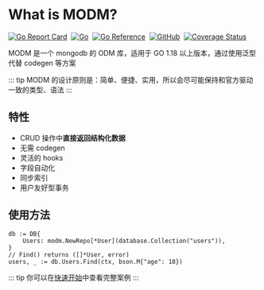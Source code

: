 # What is MODM?

<p class="badges">
    <a href="https://goreportcard.com/report/github.com/miilord/modm" rel="nofollow" target="_blank">
        <img src="https://goreportcard.com/badge/github.com/miilord/modm" alt="Go Report Card">
    </a>
    <a href="https://github.com/miilord/modm/actions/workflows/go.yml" rel="nofollow" target="_blank">
        <img src="https://github.com/miilord/modm/actions/workflows/go.yml/badge.svg?branch=main" alt="Go">
    </a>
    <a href="https://pkg.go.dev/github.com/miilord/modm" rel="nofollow" target="_blank">
        <img src="https://pkg.go.dev/badge/github.com/miilord/modm.svg" alt="Go Reference">
    </a>
    <a href="https://github.com/miilord/modm/raw/main/LICENSE" rel="nofollow" target="_blank">
        <img src="https://img.shields.io/github/license/miilord/modm" alt="GitHub">
    </a>
    <a href="https://coveralls.io/github/miilord/modm?branch=main" rel="nofollow" target="_blank">
        <img src="https://coveralls.io/repos/github/miilord/modm/badge.svg?branch=main" alt="Coverage Status">
    </a>
</p>

<style scoped>
.badges {
  display: flex;
  gap: 0.5rem;
}
</style>

MODM 是一个 mongodb 的 ODM 库，适用于 GO 1.18 以上版本，通过使用泛型代替 codegen 等方案

::: tip
MODM 的设计原则是：简单、便捷、实用，所以会尽可能保持和官方驱动一致的类型、语法
:::

## 特性

- CRUD 操作中**直接返回结构化数据**
- 无需 codegen
- 灵活的 hooks
- 字段自动化
- 同步索引
- 用户友好型事务

## 使用方法

```go{4}
db := DB{
    Users: modm.NewRepo[*User](database.Collection("users")),
}
// Find() returns ([]*User, error)
users, _ := db.Users.Find(ctx, bson.M{"age": 18})
```

::: tip
你可以在[快速开始](./getting-started)中查看完整案例
:::
